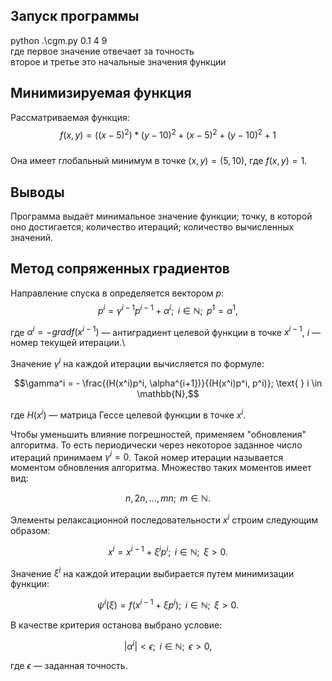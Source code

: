 ## Запуск программы
python .\cgm.py 0.1 4 9 \
где первое значение отвечает за точность \
второе и третье это начальные значения функции 




## Минимизируемая функция

Рассматриваемая функция: 
$$f(x, y) =  ((x-5)^2)*(y-10)^2 +(x-5)^2 + (y-10)^2 + 1 $$ \
Она имеет глобальный минимум в точке $(x, y) = (5, 10)$, где $f(x, y) = 1$.
## Выводы 
Программа выдаёт минимальное значение функции; точку, в которой оно достигается; количество итераций; количество вычисленных значений. 

## Метод сопряженных градиентов

Направление спуска в определяется вектором $p$:  $$p^{i} = \gamma^{i-1} p^{i-1} + \alpha^i; \text{ } i \in \mathbb{N}; 
\text{ } p^1 = \alpha^1,$$

где $\alpha^i = -grad f(x^{i-1})$ — антиградиент целевой функции в точке $x^{i-1}$, $i$ — номер текущей итерации.\

Значение $\gamma^i$ на каждой итерации вычисляется по формуле:

$$\gamma^i = - \frac{(H(x^i)p^i, \alpha^{i+1})}{(H(x^i)p^i, p^i)}; \text{ } i \in \mathbb{N},$$

где $H(x^i)$ — матрица Гессе целевой функции в точке $x^i$.

Чтобы уменьшить влияние погрешностей, применяем "обновления" алгоритма. То есть периодически через некоторое заданное число итераций принимаем $\gamma^i = 0$. Такой номер итерации называется моментом обновления алгоритма. Множество таких моментов имеет вид:

$$n, 2n, ..., mn; \text{ } m \in \mathbb{N}.$$ 

Элементы релаксационной последовательности $x^i$ строим следующим образом:

$$x^i = x^{i - 1} + \xi^i p^i; \text{ } i \in \mathbb{N}; \text{ } \xi > 0.$$

Значение $\xi^i$ на каждой итерации выбирается путем минимизации функции:

$$\psi^i(\xi) = f(x^{i-1} + \xi p^i); \text{ } i \in \mathbb{N}; \text{ } \xi > 0.$$

В качестве критерия останова выбрано условие:

$$\left| \alpha^i \right| < \epsilon; \text{ } i \in \mathbb{N}; \text{ } \epsilon > 0,$$

где $\epsilon$ — заданная точность.

